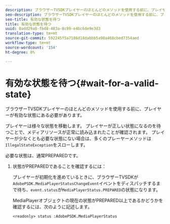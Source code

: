 ```yaml
---
description: ブラウザーTVSDKプレイヤーのほとんどのメソッドを使用する前に、プレイヤーが有効な状態にある必要があります。
seo-description: ブラウザーTVSDKプレイヤーのほとんどのメソッドを使用する前に、プレイヤーが有効な状態にある必要があります。
seo-title: 有効な状態を待つ
title: 有効な状態を待つ
uuid: 0add29a8-fbd8-483a-8c99-e4bc6de9e3d3
translation-type: tm+mt
source-git-commit: 592245f5a7186d18dabbb5a98a468cbed7354aed
workflow-type: tm+mt
source-wordcount: '154'
ht-degree: 0%

---
```



# 有効な状態を待つ{#wait-for-a-valid-state}

ブラウザーTVSDKプレイヤーのほとんどのメソッドを使用する前に、プレイヤーが有効な状態にある必要があります。

プレイヤーは様々な状態を移動します。 プレイヤーが正しい状態になるのを待つことで、メディアリソースが正常に読み込まれたことが確認されます。 プレイヤーが少なくとも必要な状態にない場合は、多くのプレーヤーメソッドは`IllegalStateException`をスローします。

必要な状態は、通常PREPAREDです。

1. 状態がPREPAREDであることを確認するには：

   プレイヤーが初期化を進めているときに、ブラウザーTVSDKが`AdobePSDK.MediaPlayerStatusChangeEvent`イベントをディスパッチするまで待ち、`event.status`が`MediaPlayerStatus.PREPARED`の状態になります。

   MediaPlayerオブジェクトの現在の状態がPREPARED以上であるかどうかを確認するには、次のように記述します。

   ```
   <readonly> status :AdobePSDK.MediaPlayerStatus
   ```

